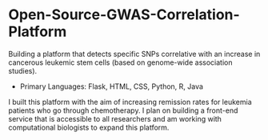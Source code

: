 # Open-Source-GWAS-Correlation-Platform
Building a platform that detects specific SNPs correlative with an increase in cancerous leukemic stem cells (based on genome-wide association studies).
- Primary Languages: Flask, HTML, CSS, Python, R, Java

I built this platform with the aim of increasing remission rates for leukemia patients who go through chemotherapy. I plan on building a front-end service that is accessible to all researchers and am working with computational biologists to expand this platform. 
 
